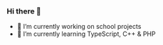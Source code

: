 ### Hi there 👋

- 🔭 I’m currently working on school projects
- 🌱 I’m currently learning TypeScript, C++ & PHP
<!-- - 🤔 I’m looking for help with MySQLi vs PDO -->

<!--
**Manlililok2162/Manlililok2162** is a ✨ _special_ ✨ repository because its `README.md` (this file) appears on your GitHub profile.

Here are some ideas to get you started:

- 🔭 I’m currently working on ...
- 🌱 I’m currently learning ...
- 👯 I’m looking to collaborate on ...
- 🤔 I’m looking for help with ...
- 💬 Ask me about ...
- 📫 How to reach me: ...
- 😄 Pronouns: ...
- ⚡ Fun fact: ...
-->
